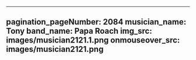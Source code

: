 ------
pagination_pageNumber: 2084
musician_name: Tony
band_name: Papa Roach
img_src: images/musician2121.1.png
onmouseover_src: images/musician2121.png
------